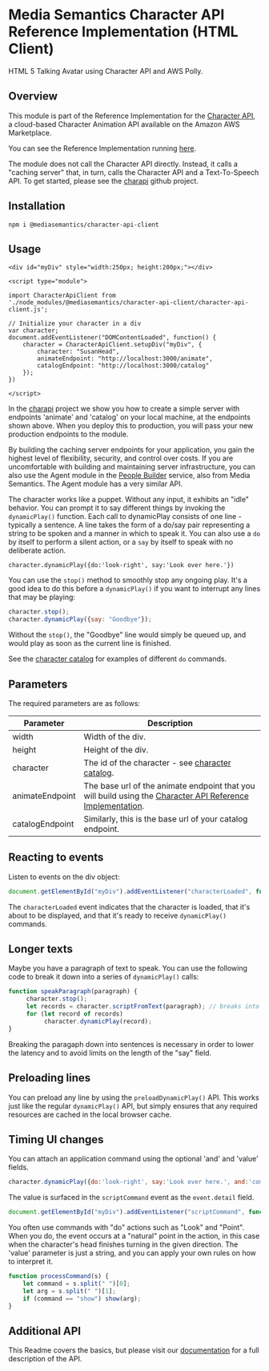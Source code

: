 # Media Semantics Character API Reference Implementation (HTML Client)
HTML 5 Talking Avatar using Character API and AWS Polly.

## Overview
This module is part of the Reference Implementation for the [Character API](https://aws.amazon.com/marketplace/pp/B06ZY1VBFZ), a cloud-based Character Animation API available on the Amazon AWS Marketplace.

You can see the Reference Implementation running [here](https://mediasemantics.com/charapiclient.html). 

The module does not call the Character API directly. Instead, it calls a "caching server" that, in turn, calls the Character API and a Text-To-Speech API.
To get started, please see the [charapi](https://github.com/mediasemantics/charapi) github project.

## Installation
```
npm i @mediasemantics/character-api-client
```

## Usage

```
<div id="myDiv" style="width:250px; height:200px;"></div>

<script type="module">

import CharacterApiClient from './node_modules/@mediasemantics/character-api-client/character-api-client.js';

// Initialize your character in a div
var character;
document.addEventListener("DOMContentLoaded", function() {
    character = CharacterApiClient.setupDiv("myDiv", {
        character: "SusanHead",
        animateEndpoint: "http://localhost:3000/animate", 
        catalogEndpoint: "http://localhost:3000/catalog"
    });
})

</script>
```

In the [charapi](https://github.com/mediasemantics/charapi) project we show you how to create a simple server with endpoints 'animate' and 'catalog' on your local machine, at the endpoints shown above. When you deploy this to production, you will pass your new production endpoints to the module.

By building the caching server endpoints for your application, you gain the highest level of flexibility, security, and control over costs. If you are uncomfortable with building and maintaining server infrastructure, you can also use the Agent module in the <a href="https://mediasemantics.com">People Builder</a> service, also from Media Semantics. The Agent module has
a very similar API.

The character works like a puppet. Without any input, it exhibits an "idle" behavior. 
You can prompt it to say different things by invoking the `dynamicPlay()` function.
Each call to dynamicPlay consists of one line - typically a sentence. A line takes the form of a do/say pair representing a string to be spoken and a manner in which to speak it. You can also use a `do` by itself to perform a silent action, or a `say` by itself to speak with no deliberate action.

```
character.dynamicPlay({do:'look-right', say:'Look over here.'})
```

You can use the `stop()` method to smoothly stop any ongoing play. It's a good idea to do this before a `dynamicPlay()` if you want to interrupt any lines that may be playing:

```javascript
character.stop();
character.dynamicPlay({say: "Goodbye"});
```

Without the `stop()`, the "Goodbye" line would simply be queued up, and would play as soon as the current line is finished.

See the [character catalog](https://mediasemantics.com/characters.html) for examples of different `do` commands.

## Parameters

The required parameters are as follows:

| Parameter       | Description                                                                                                |
|-----------------|------------------------------------------------------------------------------------------------------------|
| width           | Width of the div.                                                                                          |
| height          | Height of the div.                                                                                         |
| character       | The id of the character - see [character catalog](https://mediasemantics.com/characters.html).             |
| animateEndpoint | The base url of the animate endpoint that you will build using the [Character API Reference Implementation](https://github.com/mediasemantics/charapi).  |
| catalogEndpoint | Similarly, this is the base url of your catalog endpoint.


## Reacting to events

Listen to events on the div object:

```javascript
document.getElementById("myDiv").addEventListener("characterLoaded", function() {console.log("characterLoaded")});
```

The `characterLoaded` event indicates that the character is loaded, that it's about to be displayed, and that it's ready to receive `dynamicPlay()` commands. 

## Longer texts

Maybe you have a paragraph of text to speak. You can use the following code to break it down into a series of `dynamicPlay()` calls:

```javascript
function speakParagraph(paragraph) {
     character.stop();
     let records = character.scriptFromText(paragraph); // breaks into sentences
     for (let record of records)
          character.dynamicPlay(record);
}
```

Breaking the paragaph down into sentences is necessary in order to lower the latency and to avoid limits on the length of the "say" field.

## Preloading lines

You can preload any line by using the `preloadDynamicPlay()` API. This works just like the regular `dynamicPlay()` API, but simply ensures that any required resources are cached in the local browser cache.

## Timing UI changes

You can attach an application command using the optional 'and' and 'value' fields.

```javascript
character.dynamicPlay({do:'look-right', say:'Look over here.', and:'command', value:'show someDiv'})
```

The value is surfaced in the `scriptCommand` event as the `event.detail` field.

```javascript
document.getElementById("myDiv").addEventListener("scriptCommand", function() {processCommand(e.detail)});
```

You often use commands with "do" actions such as "Look" and "Point". When you do, the event occurs at a "natural" point in the action, in this case when the character's head finishes turning in the given direction. The 'value' parameter is just a string, and you can apply your own rules on how to interpret it.

```javascript
function processCommand(s) {
    let command = s.split(" ")[0];
    let arg = s.split(" ")[1];
    if (command == "show") show(arg);
}
```

## Additional API

This Readme covers the basics, but please visit our [documentation](https://mediasemantics.com/KB106.html) for a full description of the API.
